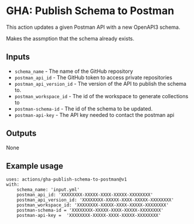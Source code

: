 # GHA: Publish Schema to Postman 

This action updates a given Postman API with a new OpenAPI3 schema. 

Makes the assmption that the schema already exists. 

## Inputs

- `schema_name` - The name of the GitHub repository 
- `postman_api_id` - The GitHub token to access private repositories
- `postman_api_version_id` - The version of the API to publish the schema to.
- `postman_workspace_id` - The id of the workspace to generate collections to
- `postman-schema-id` - The id of the schema to be updated. 
- `postman-api-key` - The API key needed to contact the postman api
## Outputs

None

## Example usage
```
uses: actions/gha-publish-schema-to-postman@v1
with:
    schema_name: 'input.yml'
    postman_api_id: 'XXXXXXXX-XXXXX-XXXX-XXXXX-XXXXXXXX'
    postman_api_version_id: 'XXXXXXXX-XXXXX-XXXX-XXXXX-XXXXXXXX'
    postman_workspace_id: 'XXXXXXXX-XXXXX-XXXX-XXXXX-XXXXXXXX'
    postman-schema-id = 'XXXXXXXX-XXXXX-XXXX-XXXXX-XXXXXXXX'
    postman-api-key =  'XXXXXXXX-XXXXX-XXXX-XXXXX-XXXXXXXX'
```